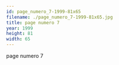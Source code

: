 ```yaml
---
id: page_numero_7-1999-81x65
filename: ./page_numero_7-1999-81x65.jpg
title: page numero 7
year: 1999
height: 81
width: 65
---
```


page numero 7
